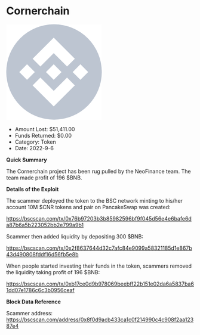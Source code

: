 # Cornerchain
![Cornerchain](/rektimages/Cornerchain.png)
- Amount Lost: $51,411.00
- Funds Returned: $0.00
- Category: Token
- Date: 2022-9-6

**Quick Summary**

The Cornerchain project has been rug pulled by the NeoFinance team. The team made profit of 196 $BNB.

  


 **Details of the Exploit**

The scammer deployed the token to the BSC network minting to his/her account 10M $CNR tokens and pair on PancakeSwap was created:

https://bscscan.com/tx/0x76b97203b3b85982596bf9f045d56e4e6bafe6da87b6a5b223052bb2e799a9b1

Scammer then added liquidity by depositing 300 $BNB:

https://bscscan.com/tx/0x2f8637644d32c7afc84e9099a58321185d1e867b43d490808fddf16d56fb5e8b

When people started investing their funds in the token, scammers removed the liquidity taking profit of 196 $BNB:

https://bscscan.com/tx/0xb17ce0d9b978069beebff22b151e02da6a5837ba61dd07e1786c6c3b0956ceaf

  


 **Block Data Reference**

Scammer address: https://bscscan.com/address/0x8f0d9acb433ca1c0f214990c4c908f2aa12387e4



